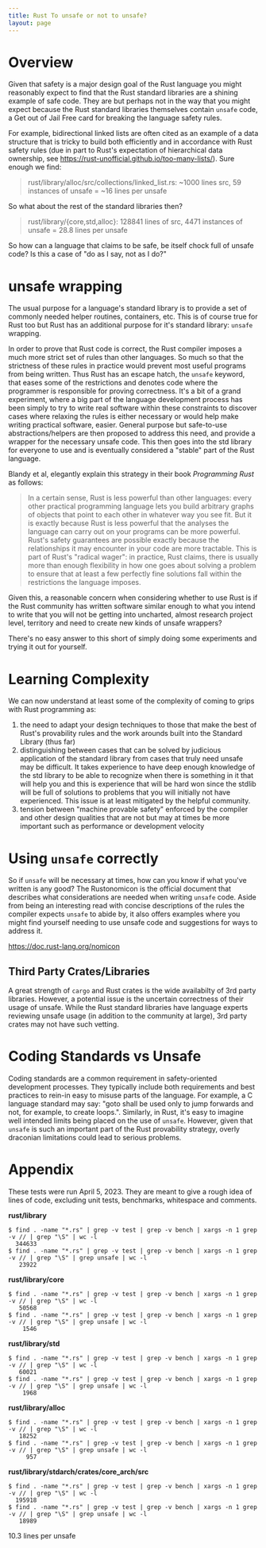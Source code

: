 ```yaml
---
title: Rust To unsafe or not to unsafe?
layout: page
---
```


# Overview

Given that safety is a major design goal of the Rust language you might reasonably expect to find that the Rust standard libraries are a shining example of safe code. They are but perhaps not in the way that you might expect because the Rust standard libraries themselves contain `unsafe` code, a Get out of Jail Free card for breaking the language safety rules.

For example, bidirectional linked lists are often cited as an example of a data structure that is tricky to build both efficiently and in accordance with Rust safety rules (due in part to Rust's expectation of hierarchical data ownership, see https://rust-unofficial.github.io/too-many-lists/). Sure enough we find:

> rust/library/alloc/src/collections/linked_list.rs: ~1000 lines src, 59 instances of unsafe = ~16 lines per unsafe

So what about the rest of the standard libraries then?

> rust/library/{core,std,alloc}: 128841 lines of src, 4471 instances of unsafe = 28.8 lines per unsafe

So how can a language that claims to be safe, be itself chock full of unsafe code?
Is this a case of "do as I say, not as I do?"

# unsafe wrapping

The usual purpose for a language's standard library is to provide a set of commonly needed helper routines, containers, etc. This is of course true for Rust too but Rust has an additional purpose for it's standard library: `unsafe` wrapping.

In order to prove that Rust code is correct, the Rust compiler imposes a much more strict set of rules than other languages. So much so that the strictness of these rules in practice would prevent most useful programs from being written. Thus Rust has an escape hatch, the `unsafe` keyword, that eases some of the restrictions and denotes code where the programmer is responsible for proving correctness. It's a bit of a grand experiment, where a big part of the language development process has been simply to try to write real software within these constraints to discover cases where relaxing the rules is either necessary or would help make writing practical software, easier. General purpose but safe-to-use abstractions/helpers are then proposed to address this need, and provide a wrapper for the necessary unsafe code. This then goes into the std library for everyone to use and is eventually considered a "stable" part of the Rust language.

Blandy et al, elegantly explain this strategy in their book *Programming Rust* as follows: 

>In a certain sense, Rust is less powerful than other languages: every other practical programming language lets you build arbitrary graphs of objects that point to each other in whatever way you see fit. But it is exactly because Rust is less powerful that the analyses the language can carry out on your programs can be more powerful. Rust's safety guarantees are possible exactly because the relationships it may encounter in your code are more tractable. This is part of Rust's "radical wager": in practice, Rust claims, there is usually more than enough flexibility in how one goes about solving a problem to ensure that at least a few perfectly fine solutions fall within the restrictions the language imposes.

Given this, a reasonable concern when considering whether to use Rust is if the Rust community has written software similar enough to what you intend to write that you will not be getting into uncharted, almost research project level, territory and need to create new kinds of unsafe wrappers?

There's no easy answer to this short of simply doing some experiments and trying it out for yourself.

# Learning Complexity

We can now understand at least some of the complexity of coming to grips with Rust programming as:

  1. the need to adapt your design techniques to those that make the best of Rust's provability rules and the work arounds built into the Standard Library (thus far)
  2. distinguishing between cases that can be solved by judicious application of the standard library from cases that truly need unsafe may be difficult. It takes experience to have deep enough knowledge of the std library to be able to recognize when there is something in it that will help you and this is experience that will be hard won since the stdlib will be full of solutions to problems that you will initially not have experienced. This issue is at least mitigated by the helpful community.
  3. tension between "machine provable safety" enforced by the compiler and other design qualities that are not but may at times be more important such as performance or development velocity

# Using `unsafe` correctly

So if `unsafe` will be necessary at times, how can you know if what you've written is any good? The Rustonomicon is the official document that describes what considerations are needed when writing `unsafe` code. Aside from being an interesting read with concise descriptions of the rules the compiler expects `unsafe` to abide by, it also offers examples where you might find yourself needing to use unsafe code and suggestions for ways to address it.

https://doc.rust-lang.org/nomicon


## Third Party Crates/Libraries

A great strength of `cargo` and Rust crates is the wide availabilty of 3rd party libraries. However, a potential issue is the uncertain correctness of their usage of unsafe. While the Rust standard libraries have language experts reviewing unsafe usage (in addition to the community at large), 3rd party crates may not have such vetting.


# Coding Standards vs Unsafe

Coding standards are a common requirement in safety-oriented development processes. They typically include both requirements and best practices to rein-in easy to misuse parts of the language. For example, a C language standard may say: "goto shall be used only to jump forwards and not, for example, to create loops.". Similarly, in Rust, it's easy to imagine well intended limits being placed on the use of `unsafe`. However, given that `unsafe` is such an important part of the Rust provability strategy, overly draconian limitations could lead to serious problems.


# Appendix

These tests were run April 5, 2023. They are meant to give a rough idea of lines of code, excluding unit tests, benchmarks, whitespace and comments.

**rust/library**
```
$ find . -name "*.rs" | grep -v test | grep -v bench | xargs -n 1 grep -v // | grep "\S" | wc -l
  344633
$ find . -name "*.rs" | grep -v test | grep -v bench | xargs -n 1 grep -v // | grep "\S" | grep unsafe | wc -l
   23922
```

**rust/library/core**
```
$ find . -name "*.rs" | grep -v test | grep -v bench | xargs -n 1 grep -v // | grep "\S" | wc -l
   50568
$ find . -name "*.rs" | grep -v test | grep -v bench | xargs -n 1 grep -v // | grep "\S" | grep unsafe | wc -l
    1546
```

**rust/library/std**
```
$ find . -name "*.rs" | grep -v test | grep -v bench | xargs -n 1 grep -v // | grep "\S" | wc -l
   60021
$ find . -name "*.rs" | grep -v test | grep -v bench | xargs -n 1 grep -v // | grep "\S" | grep unsafe | wc -l
    1968
```

**rust/library/alloc**
```
$ find . -name "*.rs" | grep -v test | grep -v bench | xargs -n 1 grep -v // | grep "\S" | wc -l
   18252
$ find . -name "*.rs" | grep -v test | grep -v bench | xargs -n 1 grep -v // | grep "\S" | grep unsafe | wc -l
     957
```
**rust/library/stdarch/crates/core_arch/src**
```
$ find . -name "*.rs" | grep -v test | grep -v bench | xargs -n 1 grep -v // | grep "\S" | wc -l
  195918
$ find . -name "*.rs" | grep -v test | grep -v bench | xargs -n 1 grep -v // | grep "\S" | grep unsafe | wc -l
   18989
```
10.3 lines per unsafe
